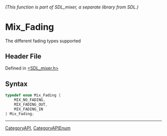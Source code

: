 ###### (This function is part of SDL_mixer, a separate library from SDL.)
# Mix_Fading

The different fading types supported

## Header File

Defined in [<SDL_mixer.h>](https://github.com/libsdl-org/SDL_mixer/blob/SDL2/include/SDL_mixer.h)

## Syntax

```c
typedef enum Mix_Fading {
    MIX_NO_FADING,
    MIX_FADING_OUT,
    MIX_FADING_IN
} Mix_Fading;
```

----
[CategoryAPI](CategoryAPI), [CategoryAPIEnum](CategoryAPIEnum)

